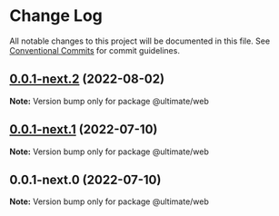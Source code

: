# Change Log

All notable changes to this project will be documented in this file.
See [Conventional Commits](https://conventionalcommits.org) for commit guidelines.

## [0.0.1-next.2](https://github.com/Tushar1998/ultimate-monorepo/compare/v0.0.1-next.1...v0.0.1-next.2) (2022-08-02)

**Note:** Version bump only for package @ultimate/web





## [0.0.1-next.1](https://personal-github.com/Tushar1998/ultimate-monorepo/compare/v0.0.1-next.0...v0.0.1-next.1) (2022-07-10)

**Note:** Version bump only for package @ultimate/web





## 0.0.1-next.0 (2022-07-10)

**Note:** Version bump only for package @ultimate/web
